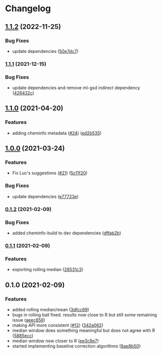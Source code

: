 # Changelog

## [1.1.2](https://github.com/cheminfo/baselines/compare/v1.1.1...v1.1.2) (2022-11-25)


### Bug Fixes

* update dependencies ([50e7dc7](https://github.com/cheminfo/baselines/commit/50e7dc732ba0d3dea9c6bb4dcdcc675f158d8f05))

### [1.1.1](https://www.github.com/cheminfo/baselines/compare/v1.1.0...v1.1.1) (2021-12-15)


### Bug Fixes

* update dependencies and remove ml-gsd indirect dependency ([426432c](https://www.github.com/cheminfo/baselines/commit/426432c0a49478fea972360c017ef6d7b6ae7234))

## [1.1.0](https://www.github.com/cheminfo/baselines/compare/v1.0.0...v1.1.0) (2021-04-20)


### Features

* adding cheminfo metadata ([#24](https://www.github.com/cheminfo/baselines/issues/24)) ([ed2b535](https://www.github.com/cheminfo/baselines/commit/ed2b535e52410f32c8b4e39257caa866b27b709b))

## [1.0.0](https://www.github.com/cheminfo/baselines/compare/v0.1.2...v1.0.0) (2021-03-24)


### Features

* Fix Luc's suggestions ([#21](https://www.github.com/cheminfo/baselines/issues/21)) ([5c11f20](https://www.github.com/cheminfo/baselines/commit/5c11f201a7ce1122baf48f52179e40efea99a641))


### Bug Fixes

* update dependencies ([e77723e](https://www.github.com/cheminfo/baselines/commit/e77723eebfd17896a57893dec1e559b886e2511e))

### [0.1.2](https://www.github.com/cheminfo/baselines/compare/v0.1.1...v0.1.2) (2021-02-09)


### Bug Fixes

* added cheminfo-build to dev dependencies ([dffab2b](https://www.github.com/cheminfo/baselines/commit/dffab2b2daeb48d6a5fd5c40f34f0c886e38cad5))

### [0.1.1](https://www.github.com/cheminfo/baselines/compare/v0.1.0...v0.1.1) (2021-02-09)


### Features

* exporting rolling median ([28531c3](https://www.github.com/cheminfo/baselines/commit/28531c31d7c34fdcd0e417d68e67d6e8a2ce0db0))

## 0.1.0 (2021-02-09)


### Features

* added rolling median/mean ([3dfcc69](https://www.github.com/cheminfo/baselines/commit/3dfcc69c0bce4f13ec877ba47c4e8fe8c1e85fb1))
* bugs in rolling ball fixed. results now close to R but still some remaining issue ([aeec858](https://www.github.com/cheminfo/baselines/commit/aeec858dcc7a1c9a0e9ecdbf19fca0c24317d2b5))
* making API more consistent ([#12](https://www.github.com/cheminfo/baselines/issues/12)) ([342a062](https://www.github.com/cheminfo/baselines/commit/342a0623aec0f19fa5184aa1bc32182434d2772b))
* median window does something meaningful but does not agree with R ([5885ecc](https://www.github.com/cheminfo/baselines/commit/5885ecc97931feeb9978683bb47bae9b529ac5ee))
* median window now closer to R ([ee3c8e7](https://www.github.com/cheminfo/baselines/commit/ee3c8e72c071abe9bc4b6ecec82b219eac69d99a))
* started implementing baseline correction algorithms ([8ae8b50](https://www.github.com/cheminfo/baselines/commit/8ae8b50d2a534f3e7b2fd62b0dd431332cd883ee))
